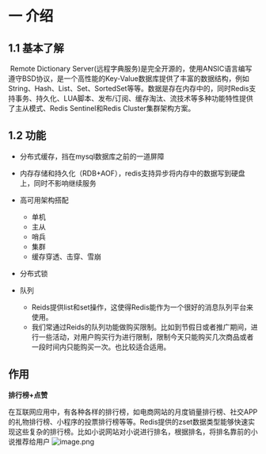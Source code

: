 # 一 介绍
## 1.1 基本了解
​ Remote Dictionary Server(远程字典服务)是完全开源的，使用ANSIC语言编写遵守BSD协议，是一个高性能的Key-Value数据库提供了丰富的数据结构，例如String、Hash、List、Set、SortedSet等等。数据是存在内存中的，同时Redis支持事务、持久化、LUA脚本、发布/订阅、缓存淘汰、流技术等多种功能特性提供了主从模式、Redis Sentinel和Redis Cluster集群架构方案。

## 1.2 功能
- 分布式缓存，挡在mysql数据库之前的一道屏障

- 内存存储和持久化（RDB+AOF），redis支持异步将内存中的数据写到硬盘上，同时不影响继续服务

- 高可用架构搭配
	- 单机
	- 主从
	- 哨兵
	- 集群
	- 缓存穿透、击穿、雪崩

- 分布式锁

- 队列
	- Reids提供list和set操作，这使得Redis能作为一个很好的消息队列平台来使用。
	- 我们常通过Reids的队列功能做购买限制。比如到节假日或者推广期间，进行一些活动，对用户购买行为进行限制，限制今天只能购买几次商品或者一段时间内只能购买一次。也比较适合适用。

## 作用
**排行榜+点赞**

在互联网应用中，有各种各样的排行榜，如电商网站的月度销量排行榜、社交APP的礼物排行榜、小程序的投票排行榜等等。Redis提供的zset数据类型能够快速实现这些复杂的排行榜。比如小说网站对小说进行排名，根据排名，将排名靠前的小说推荐给用户
![image.png](https://image-1311137268.cos.ap-chengdu.myqcloud.com/SiYuan/20230405203723.png)
